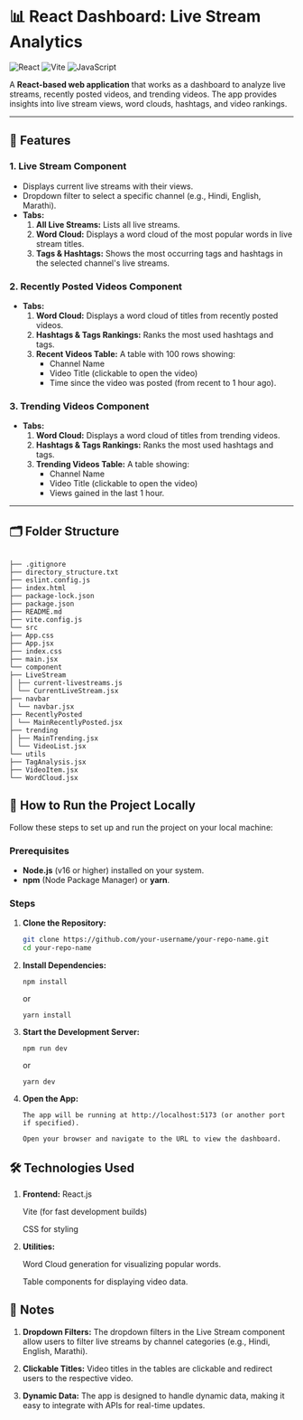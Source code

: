 # 📊 React Dashboard: Live Stream Analytics

![React](https://img.shields.io/badge/React-20232A?style=for-the-badge&logo=react&logoColor=61DAFB)
![Vite](https://img.shields.io/badge/Vite-B73BFE?style=for-the-badge&logo=vite&logoColor=FFD62E)
![JavaScript](https://img.shields.io/badge/JavaScript-F7DF1E?style=for-the-badge&logo=javascript&logoColor=black)

A **React-based web application** that works as a dashboard to analyze live streams, recently posted videos, and trending videos. The app provides insights into live stream views, word clouds, hashtags, and video rankings.

---

## 🌟 Features

### 1. **Live Stream Component**
- Displays current live streams with their views.
- Dropdown filter to select a specific channel (e.g., Hindi, English, Marathi).
- **Tabs:**
  1. **All Live Streams:** Lists all live streams.
  2. **Word Cloud:** Displays a word cloud of the most popular words in live stream titles.
  3. **Tags & Hashtags:** Shows the most occurring tags and hashtags in the selected channel's live streams.

### 2. **Recently Posted Videos Component**
- **Tabs:**
  1. **Word Cloud:** Displays a word cloud of titles from recently posted videos.
  2. **Hashtags & Tags Rankings:** Ranks the most used hashtags and tags.
  3. **Recent Videos Table:** A table with 100 rows showing:
     - Channel Name
     - Video Title (clickable to open the video)
     - Time since the video was posted (from recent to 1 hour ago).

### 3. **Trending Videos Component**
- **Tabs:**
  1. **Word Cloud:** Displays a word cloud of titles from trending videos.
  2. **Hashtags & Tags Rankings:** Ranks the most used hashtags and tags.
  3. **Trending Videos Table:** A table showing:
     - Channel Name
     - Video Title (clickable to open the video)
     - Views gained in the last 1 hour.

---

## 🗂️ Folder Structure
```

├── .gitignore
├── directory_structure.txt
├── eslint.config.js
├── index.html
├── package-lock.json
├── package.json
├── README.md
├── vite.config.js
└── src
├── App.css
├── App.jsx
├── index.css
├── main.jsx
└── component
├── LiveStream
│ ├── current-livestreams.js
│ └── CurrentLiveStream.jsx
├── navbar
│ └── navbar.jsx
├── RecentlyPosted
│ └── MainRecentlyPosted.jsx
├── trending
│ ├── MainTrending.jsx
│ └── VideoList.jsx
└── utils
├── TagAnalysis.jsx
├── VideoItem.jsx
└── WordCloud.jsx
```

## 🚀 How to Run the Project Locally

Follow these steps to set up and run the project on your local machine:

### Prerequisites
- **Node.js** (v16 or higher) installed on your system.
- **npm** (Node Package Manager) or **yarn**.

### Steps

1. **Clone the Repository:**
   ```bash
   git clone https://github.com/your-username/your-repo-name.git
   cd your-repo-name

2. **Install Dependencies:**


    ```
    npm install
    ```

    or

    ```
    yarn install
    ```

3. **Start the Development Server:**

    ```
    npm run dev
    ```

    or

    ```
    yarn dev
    ```

4. **Open the App:**

    ```
    The app will be running at http://localhost:5173 (or another port if specified).

    Open your browser and navigate to the URL to view the dashboard.
    ```

## 🛠️ Technologies Used
1. **Frontend:**
    React.js

    Vite (for fast development builds)

    CSS for styling

2. **Utilities:**

    Word Cloud generation for visualizing popular words.

    Table components for displaying video data.

## 📝 Notes
1. **Dropdown Filters:** The dropdown filters in the Live Stream component allow users to filter live streams by channel categories (e.g., Hindi, English, Marathi).

2. **Clickable Titles:** Video titles in the tables are clickable and redirect users to the respective video.

3. **Dynamic Data:** The app is designed to handle dynamic data, making it easy to integrate with APIs for real-time updates.


